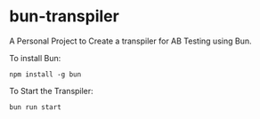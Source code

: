 # bun-transpiler

A Personal Project to Create a transpiler for AB Testing using Bun.

To install Bun:

```
npm install -g bun
```

To Start the Transpiler:

```
bun run start
```
